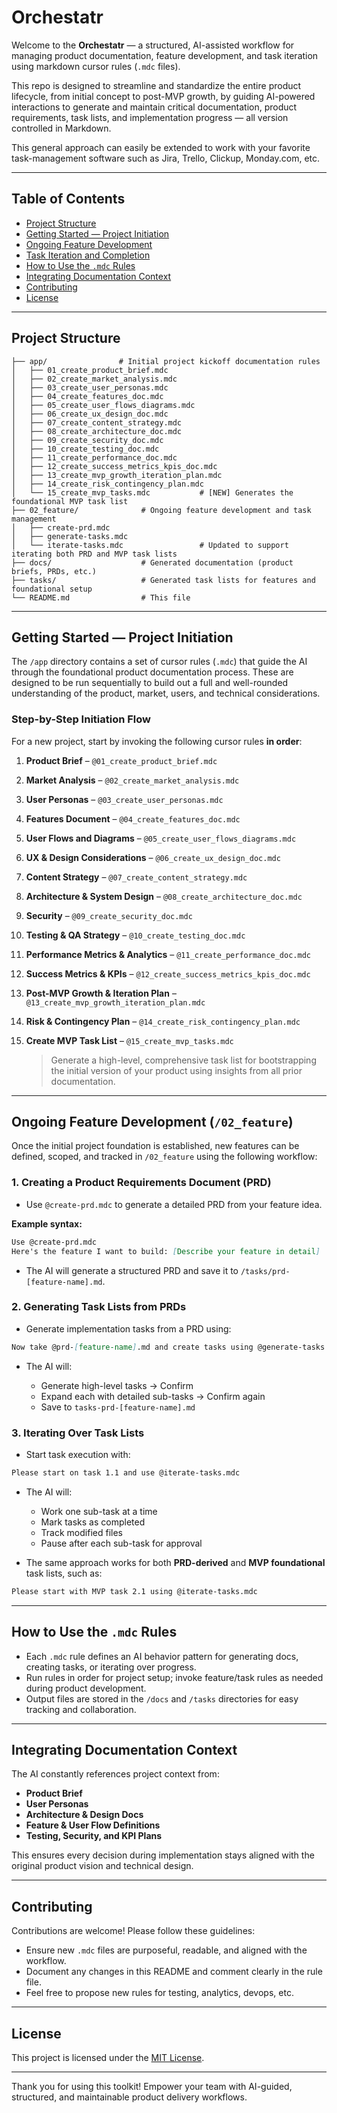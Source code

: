 # Orchestatr

Welcome to the **Orchestatr** — a structured, AI-assisted workflow for managing product documentation, feature development, and task iteration using markdown cursor rules (`.mdc` files).

This repo is designed to streamline and standardize the entire product lifecycle, from initial concept to post-MVP growth, by guiding AI-powered interactions to generate and maintain critical documentation, product requirements, task lists, and implementation progress — all version controlled in Markdown.

This general approach can easily be extended to work with your favorite task-management software such as Jira, Trello, Clickup, Monday.com, etc. 

---

## Table of Contents

- [Project Structure](#project-structure)
- [Getting Started — Project Initiation](#getting-started--project-initiation)
- [Ongoing Feature Development](#ongoing-feature-development)
- [Task Iteration and Completion](#task-iteration-and-completion)
- [How to Use the `.mdc` Rules](#how-to-use-the-mdc-rules)
- [Integrating Documentation Context](#integrating-documentation-context)
- [Contributing](#contributing)
- [License](#license)

---

## Project Structure

```plaintext
├── app/                # Initial project kickoff documentation rules
│   ├── 01_create_product_brief.mdc
│   ├── 02_create_market_analysis.mdc
│   ├── 03_create_user_personas.mdc
│   ├── 04_create_features_doc.mdc
│   ├── 05_create_user_flows_diagrams.mdc
│   ├── 06_create_ux_design_doc.mdc
│   ├── 07_create_content_strategy.mdc
│   ├── 08_create_architecture_doc.mdc
│   ├── 09_create_security_doc.mdc
│   ├── 10_create_testing_doc.mdc
│   ├── 11_create_performance_doc.mdc
│   ├── 12_create_success_metrics_kpis_doc.mdc
│   ├── 13_create_mvp_growth_iteration_plan.mdc
│   ├── 14_create_risk_contingency_plan.mdc
│   └── 15_create_mvp_tasks.mdc           # [NEW] Generates the foundational MVP task list
├── 02_feature/              # Ongoing feature development and task management
│   ├── create-prd.mdc
│   ├── generate-tasks.mdc
│   └── iterate-tasks.mdc                 # Updated to support iterating both PRD and MVP task lists
├── docs/                    # Generated documentation (product briefs, PRDs, etc.)
├── tasks/                   # Generated task lists for features and foundational setup
└── README.md                # This file
```

---

## Getting Started — Project Initiation

The `/app` directory contains a set of cursor rules (`.mdc`) that guide the AI through the foundational product documentation process. These are designed to be run sequentially to build out a full and well-rounded understanding of the product, market, users, and technical considerations.

### Step-by-Step Initiation Flow

For a new project, start by invoking the following cursor rules **in order**:

1. **Product Brief** – `@01_create_product_brief.mdc`
2. **Market Analysis** – `@02_create_market_analysis.mdc`
3. **User Personas** – `@03_create_user_personas.mdc`
4. **Features Document** – `@04_create_features_doc.mdc`
5. **User Flows and Diagrams** – `@05_create_user_flows_diagrams.mdc`
6. **UX & Design Considerations** – `@06_create_ux_design_doc.mdc`
7. **Content Strategy** – `@07_create_content_strategy.mdc`
8. **Architecture & System Design** – `@08_create_architecture_doc.mdc`
9. **Security** – `@09_create_security_doc.mdc`
10. **Testing & QA Strategy** – `@10_create_testing_doc.mdc`
11. **Performance Metrics & Analytics** – `@11_create_performance_doc.mdc`
12. **Success Metrics & KPIs** – `@12_create_success_metrics_kpis_doc.mdc`
13. **Post-MVP Growth & Iteration Plan** – `@13_create_mvp_growth_iteration_plan.mdc`
14. **Risk & Contingency Plan** – `@14_create_risk_contingency_plan.mdc`
15. **Create MVP Task List** – `@15_create_mvp_tasks.mdc`

    > Generate a high-level, comprehensive task list for bootstrapping the initial version of your product using insights from all prior documentation.

---

## Ongoing Feature Development (`/02_feature`)

Once the initial project foundation is established, new features can be defined, scoped, and tracked in `/02_feature` using the following workflow:

### 1. Creating a Product Requirements Document (PRD)

* Use `@create-prd.mdc` to generate a detailed PRD from your feature idea.

**Example syntax:**

```md
Use @create-prd.mdc
Here's the feature I want to build: [Describe your feature in detail]
```

* The AI will generate a structured PRD and save it to `/tasks/prd-[feature-name].md`.

### 2. Generating Task Lists from PRDs

* Generate implementation tasks from a PRD using:

```md
Now take @prd-[feature-name].md and create tasks using @generate-tasks.mdc
```

* The AI will:

  * Generate high-level tasks → Confirm
  * Expand each with detailed sub-tasks → Confirm again
  * Save to `tasks-prd-[feature-name].md`

### 3. Iterating Over Task Lists

* Start task execution with:

```md
Please start on task 1.1 and use @iterate-tasks.mdc
```

* The AI will:

  * Work one sub-task at a time
  * Mark tasks as completed
  * Track modified files
  * Pause after each sub-task for approval

* The same approach works for both **PRD-derived** and **MVP foundational** task lists, such as:

```md
Please start with MVP task 2.1 using @iterate-tasks.mdc
```

---

## How to Use the `.mdc` Rules

* Each `.mdc` rule defines an AI behavior pattern for generating docs, creating tasks, or iterating over progress.
* Run rules in order for project setup; invoke feature/task rules as needed during product development.
* Output files are stored in the `/docs` and `/tasks` directories for easy tracking and collaboration.

---

## Integrating Documentation Context

The AI constantly references project context from:

* **Product Brief**
* **User Personas**
* **Architecture & Design Docs**
* **Feature & User Flow Definitions**
* **Testing, Security, and KPI Plans**

This ensures every decision during implementation stays aligned with the original product vision and technical design.

---

## Contributing

Contributions are welcome! Please follow these guidelines:

* Ensure new `.mdc` files are purposeful, readable, and aligned with the workflow.
* Document any changes in this README and comment clearly in the rule file.
* Feel free to propose new rules for testing, analytics, devops, etc.

---

## License

This project is licensed under the [MIT License](LICENSE).

---

Thank you for using this toolkit!
Empower your team with AI-guided, structured, and maintainable product delivery workflows.

<!-- TODO: 
Smart workflow
1. sitemap/page goals
2. wireframe: define layout, sections, hierarchy, CTA placement
3. copywriting draft: written to fit the structure, mindful of spacing and hierarchy
4. wireframe refinement: adjust layout if needed based on copy
5. design -->
